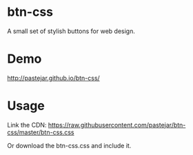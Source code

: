 # btn-css
A small set of stylish buttons for web design.

# Demo
http://pastejar.github.io/btn-css/


# Usage
Link the CDN: https://raw.githubusercontent.com/pastejar/btn-css/master/btn-css.css

Or download the btn-css.css and include it.

